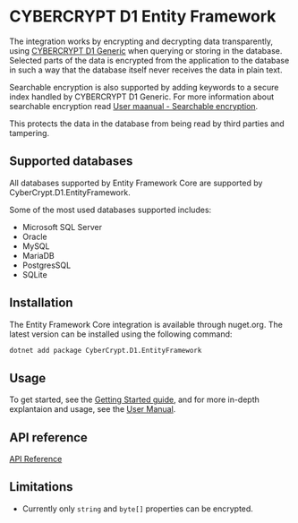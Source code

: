 # CYBERCRYPT D1 Entity Framework

The integration works by encrypting and decrypting data transparently, using [CYBERCRYPT D1 Generic](https://github.com/cybercryptio/d1-service-generic/) when querying or storing in the database. Selected parts of the data is encrypted from the application to the database in such a way that the database itself never receives the data in plain text.

Searchable encryption is also supported by adding keywords to a secure index handled by CYBERCRYPT D1 Generic. For more information about searchable encryption read [User maanual - Searchable encryption](documentation/user_manual.md#searchable-encryption).

This protects the data in the database from being read by third parties and tampering.

## Supported databases

All databases supported by Entity Framework Core are supported by CyberCrypt.D1.EntityFramework.

Some of the most used databases supported includes:

- Microsoft SQL Server
- Oracle
- MySQL
- MariaDB
- PostgresSQL
- SQLite

## Installation

The Entity Framework Core integration is available through nuget.org. The latest version can be installed using the following command:

```bash
dotnet add package CyberCrypt.D1.EntityFramework
```

## Usage

To get started, see the [Getting Started guide](documentation/getting_started.md), and for more in-depth explantaion and usage, see the [User Manual](documentation/user_manual.md).

## API reference

[API Reference](documentation/api/CyberCrypt.D1.EntityFramework.md)

## Limitations

- Currently only `string` and `byte[]` properties can be encrypted.
